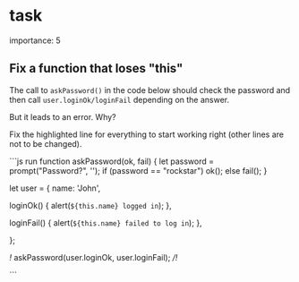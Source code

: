 # task

importance: 5

## Fix a function that loses "this"

The call to `askPassword()` in the code below should check the password and then call `user.loginOk/loginFail` depending on the answer.

But it leads to an error. Why?

Fix the highlighted line for everything to start working right \(other lines are not to be changed\).

\`\`\`js run function askPassword\(ok, fail\) { let password = prompt\("Password?", ''\); if \(password == "rockstar"\) ok\(\); else fail\(\); }

let user = { name: 'John',

loginOk\(\) { alert\(`${this.name} logged in`\); },

loginFail\(\) { alert\(`${this.name} failed to log in`\); },

};

_!_ askPassword\(user.loginOk, user.loginFail\); _/!_

\`\`\`

